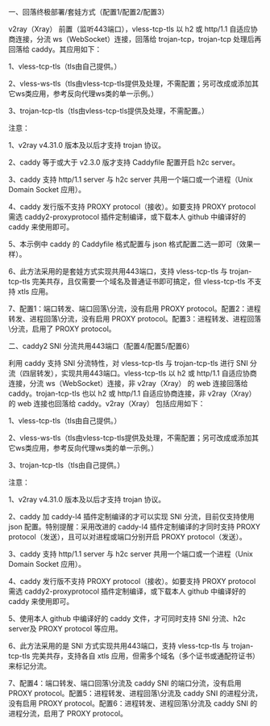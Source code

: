 一、回落终极部署/套娃方式（配置1/配置2/配置3）

v2ray（Xray） 前置（监听443端口），vless-tcp-tls 以 h2 或 http/1.1 自适应协商连接，分流 ws（WebSocket）连接，回落给 trojan-tcp，trojan-tcp 处理后再回落给 caddy。其应用如下：

1、vless-tcp-tls（tls由自己提供。）

2、vless-ws-tls（tls由vless-tcp-tls提供及处理，不需配置；另可改成或添加其它ws类应用，参考反向代理ws类的单一示例。）

3、trojan-tcp-tls（tls由vless-tcp-tls提供及处理，不需配置。）

注意：

1、v2ray v4.31.0 版本及以后才支持 trojan 协议。

2、caddy 等于或大于 v2.3.0 版才支持 Caddyfile 配置开启 h2c server。

3、caddy 支持 http/1.1 server 与 h2c server 共用一个端口或一个进程（Unix Domain Socket 应用）。

4、caddy 发行版不支持 PROXY protocol（接收）。如要支持 PROXY protocol 需选 caddy2-proxyprotocol 插件定制编译，或下载本人 github 中编译好的 caddy 来使用即可。

5、本示例中 caddy 的 Caddyfile 格式配置与 json 格式配置二选一即可（效果一样）。

6、此方法采用的是套娃方式实现共用443端口，支持 vless-tcp-tls 与 trojan-tcp-tls 完美共存，且仅需要一个域名及普通证书即可搞定，但 vless-tcp-tls 不支持 xtls 应用。

7、配置1：端口转发、端口回落\分流，没有启用 PROXY protocol。配置2：进程转发、进程回落\分流，没有启用 PROXY protocol。配置3：进程转发、进程回落\分流，启用了 PROXY protocol。

二、caddy2 SNI 分流共用443端口（配置4/配置5/配置6）

利用 caddy 支持 SNI 分流特性，对 vless-tcp-tls 与 trojan-tcp-tls 进行 SNI 分流（四层转发），实现共用443端口。vless-tcp-tls 以 h2 或 http/1.1 自适应协商连接，分流 ws（WebSocket）连接，非 v2ray（Xray） 的 web 连接回落给 caddy。trojan-tcp-tls 也以 h2 或 http/1.1 自适应协商连接，非 v2ray（Xray） 的 web 连接也回落给 caddy。v2ray（Xray） 包括应用如下：

1、vless-tcp-tls（tls由自己提供。）

2、vless-ws-tls（tls由vless-tcp-tls提供及处理，不需配置；另可改成或添加其它ws类应用，参考反向代理ws类的单一示例。）

3、trojan-tcp-tls（tls由自己提供。）

注意：

1、v2ray v4.31.0 版本及以后才支持 trojan 协议。

2、caddy 加 caddy-l4 插件定制编译的才可以实现 SNI 分流，目前仅支持使用 json 配置。特别提醒：采用改进的 caddy-l4 插件定制编译的才同时支持 PROXY protocol（发送），且可以对进程或端口分别开启 PROXY protocol（发送）。

3、caddy 支持 http/1.1 server 与 h2c server 共用一个端口或一个进程（Unix Domain Socket 应用）。

4、caddy 发行版不支持 PROXY protocol（接收）。如要支持 PROXY protocol 需选 caddy2-proxyprotocol 插件定制编译，或下载本人 github 中编译好的 caddy 来使用即可。

5、使用本人 github 中编译好的 caddy 文件，才可同时支持 SNI 分流、h2c server及 PROXY protocol 等应用。

6、此方法采用的是 SNI 方式实现共用443端口，支持 vless-tcp-tls 与 trojan-tcp-tls 完美共存，支持各自 xtls 应用，但需多个域名（多个证书或通配符证书）来标记分流。

7、配置4：端口转发、端口回落\分流及 caddy SNI 的端口分流，没有启用 PROXY protocol。配置5：进程转发、进程回落\分流及 caddy SNI 的进程分流，没有启用 PROXY protocol。配置6：进程转发、进程回落\分流及 caddy SNI 的进程分流，启用了 PROXY protocol。
